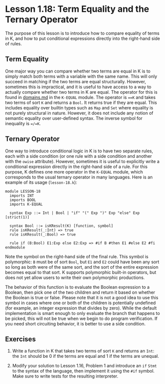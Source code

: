 # Lesson 1.18: Term Equality and the Ternary Operator

The purpose of this lesson is to introduce how to compare equality of terms in
K, and how to put conditional expressions directly into the right-hand side of
rules.

## Term Equality

One major way you can compare whether two terms are equal in K is to simply
match both terms with a variable with the same name. This will only succeed
in matching if the two terms are equal structurally. However, sometimes this
is impractical, and it is useful to have access to a way to actually compare
whether two terms in K are equal. The operator for this is found in
[domains.md](../../../include/kframework/builtin/domains.md) in the `K-EQUAL`
module. The operator is `==K` and takes two terms of sort `K` and returns a
`Bool`. It returns true if they are equal. This includes equality over builtin
types such as `Map` and `Set` where equality is not purely structural in
nature. However, it does not include any notion of semantic equality over
user-defined syntax. The inverse symbol for inequality is `=/=K`.

## Ternary Operator

One way to introduce conditional logic in K is to have two separate rules,
each with a side condition (or one rule with a side condition and another with
the `owise` attribute). However, sometimes it is useful to explicitly write
a conditional expression directly in the right-hand side of a rule. For this
purpose, K defines one more operator in the `K-EQUAL` module, which corresponds
to the usual ternary operator in many languages. Here is an example of its 
usage (`lesson-18.k`):

```k
module LESSON-18
  imports INT
  imports BOOL
  imports K-EQUAL

  syntax Exp ::= Int | Bool | "if" "(" Exp ")" Exp "else" Exp [strict(1)]

  syntax Bool ::= isKResult(K) [function, symbol]
  rule isKResult(_:Int) => true
  rule isKResult(_:Bool) => true

  rule if (B:Bool) E1:Exp else E2:Exp => #if B #then E1 #else E2 #fi
endmodule
```

Note the symbol on the right-hand side of the final rule. This symbol is
polymorphic: `B` must be of sort `Bool`, but `E1` and `E2` could have been
any sort so long as both were of the same sort, and the sort of the entire
expression becomes equal to that sort. K supports polymorphic built-in
operators, but does not yet allow users to write their own polymorphic
productions.

The behavior of this function is to evaluate the Boolean expression to a
Boolean, then pick one of the two children and return it based on whether the
Boolean is true or false. Please note that it is not a good idea to use this
symbol in cases where one or both of the children is potentially undefined
(for example, an integer expression that divides by zero). While the default
implementation is smart enough to only evaluate the branch that happens to be
picked, this will not be true when we begin to do program verification. If
you need short circuiting behavior, it is better to use a side condition.

## Exercises

1. Write a function in K that takes two terms of sort `K` and returns an
`Int`: the `Int` should be 0 if the terms are equal and 1 if the terms are 
unequal.

2. Modify your solution to Lesson 1.16, Problem 1 and introduce an `if`
`Stmt` to the syntax of the language, then implement it using the `#if` symbol.
Make sure to write tests for the resulting interpreter.
